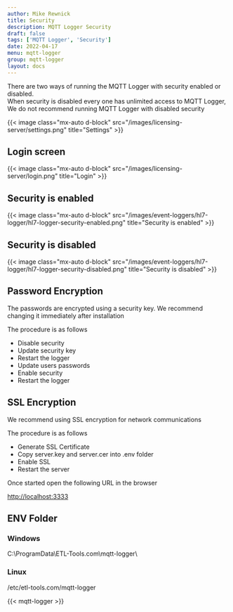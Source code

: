 ```yaml
---
author: Mike Rewnick
title: Security
description: MQTT Logger Security
draft: false
tags: ['MQTT Logger', 'Security']
date: 2022-04-17
menu: mqtt-logger
group: mqtt-logger
layout: docs
---
```


There are two ways of running the MQTT Logger with security enabled or disabled.\
When security is disabled every one has unlimited access to MQTT Logger, We do not recommend running MQTT Logger with disabled security

{{< image class="mx-auto d-block"  src="/images/licensing-server/settings.png" title="Settings" >}}

## Login screen

{{< image class="mx-auto d-block"  src="/images/licensing-server/login.png" title="Login" >}}

## Security is enabled

{{< image class="mx-auto d-block"  src="/images/event-loggers/hl7-logger/hl7-logger-security-enabled.png" title="Security is enabled" >}}

## Security is disabled

{{< image class="mx-auto d-block"  src="/images/event-loggers/hl7-logger/hl7-logger-security-disabled.png" title="Security is disabled" >}}

## Password Encryption

The passwords are encrypted using a security key. We recommend changing it immediately after installation

The procedure is as follows

- Disable security
- Update security key
- Restart the logger
- Update users passwords
- Enable security
- Restart the logger

## SSL Encryption

We recommend using SSL encryption for network communications

The procedure is as follows

- Generate SSL Certificate
- Copy server.key and server.cer into .env folder
- Enable SSL
- Restart the server

Once started open the following URL in the browser

[http://localhost:3333](http://localhost:3333)

## ENV Folder

### Windows

C:\ProgramData\ETL-Tools.com\mqtt-logger\

### Linux

/etc/etl-tools.com/mqtt-logger

{{< mqtt-logger >}}
